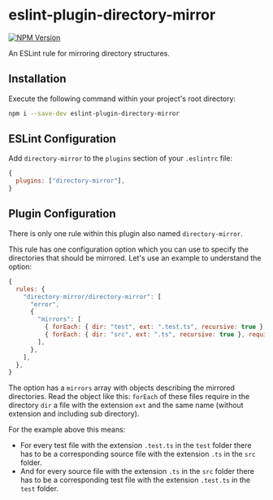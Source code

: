 # eslint-plugin-directory-mirror

[![NPM Version](https://badge.fury.io/js/eslint-plugin-directory-mirror.svg)](https://badge.fury.io/js/eslint-plugin-directory-mirror)

An ESLint rule for mirroring directory structures.

## Installation

Execute the following command within your project's root directory:

```sh
npm i --save-dev eslint-plugin-directory-mirror
```

## ESLint Configuration

Add `directory-mirror` to the `plugins` section of your `.eslintrc` file:

```js
{
  plugins: ["directory-mirror"],
}
```

## Plugin Configuration

There is only one rule within this plugin also named `directory-mirror`.

This rule has one configuration option which you can use to specify the directories that should be mirrored.
Let's use an example to understand the option:

```js
{
  rules: {
    "directory-mirror/directory-mirror": [
      "error",
      {
        "mirrors": [
          { forEach: { dir: "test", ext: ".test.ts", recursive: true }, require: { dir: "src", ext: ".ts" } },
          { forEach: { dir: "src", ext: ".ts", recursive: true }, require: { dir: "test", ext: ".test.ts" } },
        ],
      },
    ],
  },
}
```

The option has a `mirrors` array with objects describing the mirrored directories.
Read the object like this: `forEach` of these files require in the directory `dir` a file with the extension `ext`
and the same name (without extension and including sub directory).

For the example above this means:

-   For every test file with the extension `.test.ts` in the `test` folder there has to be a corresponding
    source file with the extension `.ts` in the `src` folder.
-   And for every source file with the extension `.ts` in the `src` folder there has to be a corresponding
    test file with the extension `.test.ts` in the `test` folder.
